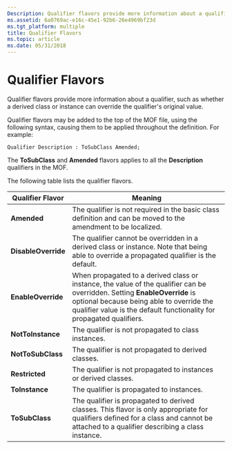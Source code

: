 ```yaml
---
Description: Qualifier flavors provide more information about a qualifier, such as whether a derived class or instance can override the qualifiers original value.
ms.assetid: 6a0769ac-e16c-45e1-92b6-26e4969bf23d
ms.tgt_platform: multiple
title: Qualifier Flavors
ms.topic: article
ms.date: 05/31/2018
---
```


# Qualifier Flavors

Qualifier flavors provide more information about a qualifier, such as whether a derived class or instance can override the qualifier's original value.

Qualifier flavors may be added to the top of the MOF file, using the following syntax, causing them to be applied throughout the definition. For example:

``` syntax
Qualifier Description : ToSubClass Amended;
```

The **ToSubClass** and **Amended** flavors applies to all the **Description** qualifiers in the MOF.

The following table lists the qualifier flavors.



| Qualifier Flavor    | Meaning                                                                                                                                                                                                                                         |
|---------------------|-------------------------------------------------------------------------------------------------------------------------------------------------------------------------------------------------------------------------------------------------|
| **Amended**         | The qualifier is not required in the basic class definition and can be moved to the amendment to be localized.                                                                                                                                  |
| **DisableOverride** | The qualifier cannot be overridden in a derived class or instance. Note that being able to override a propagated qualifier is the default.                                                                                                      |
| **EnableOverride**  | When propagated to a derived class or instance, the value of the qualifier can be overridden. Setting **EnableOverride** is optional because being able to override the qualifier value is the default functionality for propagated qualifiers. |
| **NotToInstance**   | The qualifier is not propagated to class instances.                                                                                                                                                                                             |
| **NotToSubClass**   | The qualifier is not propagated to derived classes.                                                                                                                                                                                             |
| **Restricted**      | The qualifier is not propagated to instances or derived classes.                                                                                                                                                                                |
| **ToInstance**      | The qualifier is propagated to instances.                                                                                                                                                                                                       |
| **ToSubClass**      | The qualifier is propagated to derived classes. This flavor is only appropriate for qualifiers defined for a class and cannot be attached to a qualifier describing a class instance.                                                           |



 

 

 



